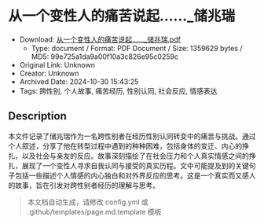 # 从一个变性人的痛苦说起……_储兆瑞

- Download: [从一个变性人的痛苦说起……_储兆瑞.pdf](从一个变性人的痛苦说起……_储兆瑞.pdf)
    - Type: document / Format: PDF Document / Size: 1359629 bytes / MD5: 99e725a1da9a00f10a3c826e95c0259c
- Original Link: Unknown
- Creator: Unknown
- Archived Date: 2024-10-30 15:43:25
- Tags: 跨性别, 个人故事, 痛苦经历, 性别认同, 社会反应, 情感表达

## Description

本文件记录了储兆瑞作为一名跨性别者在经历性别认同转变中的痛苦与挑战。通过个人叙述，分享了他在转型过程中遇到的种种困难，包括身体的变迁、内心的挣扎，以及社会与亲友的反应。故事深刻描绘了在社会压力和个人真实情感之间的挣扎，展现了一个变性人寻求自我认同与接受的真实历程。文中可能提及到的关键句子包括一些描述个人情感的内心独白和对外界反应的思考。这是一个真实而又感人的故事，旨在引发对跨性别者经历的理解与思考。

> 本文档自动生成，请修改 config.yml 或 .github/templates/page.md.template 模板
